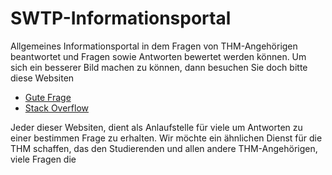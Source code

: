 # SWTP-Informationsportal 
Allgemeines Informationsportal in dem Fragen von THM-Angehörigen beantwortet und Fragen sowie Antworten bewertet werden können.
Um sich ein besserer Bild machen zu können, dann besuchen Sie doch bitte diese Websiten

- [Gute Frage](https://www.gutefrage.net/)
- [Stack Overflow](https://stackoverflow.com)

Jeder dieser Websiten, dient als Anlaufstelle für viele um Antworten zu einer bestimmen Frage zu erhalten.
Wir möchte ein ähnlichen Dienst für die THM schaffen, das den Studierenden und allen andere THM-Angehörigen, viele Fragen die